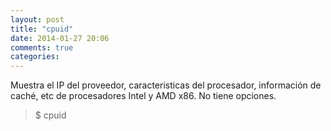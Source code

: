 ```yaml
---
layout: post
title: "cpuid"
date: 2014-01-27 20:06
comments: true
categories: 
---
```

Muestra el IP del proveedor, caracteristicas del procesador, información de caché, etc de procesadores Intel y AMD x86. No tiene opciones.

>$ cpuid

